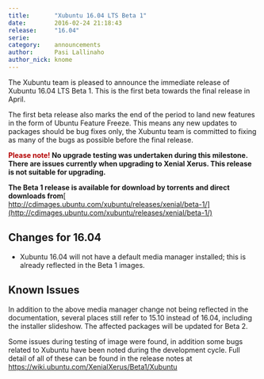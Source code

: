```yaml
---
title:       "Xubuntu 16.04 LTS Beta 1"
date:        2016-02-24 21:18:43
release:     "16.04"
serie:       
category:    announcements
author:      Pasi Lallinaho
author_nick: knome
---
```


The Xubuntu team is pleased to announce the immediate release of Xubuntu 16.04 LTS Beta 1. This is the first beta towards the final release in April.

The first beta release also marks the end of the period to land new features in the form of Ubuntu Feature Freeze. This means any new updates to packages should be bug fixes only, the Xubuntu team is committed to fixing as many of the bugs as possible before the final release.

**<span style="color: rgba( 180, 0, 0, 1 );">Please note!</span> No upgrade testing was undertaken during this milestone. There are issues currently when upgrading to Xenial Xerus. This release is not suitable for upgrading.**

**The Beta 1 release is available for download by torrents and direct downloads from**[ http://cdimages.ubuntu.com/xubuntu/releases/xenial/beta-1/](http://cdimages.ubuntu.com/xubuntu/releases/xenial/beta-1/)

Changes for 16.04
-----------------

- Xubuntu 16.04 will not have a default media manager installed; this is already reflected in the Beta 1 images.

Known Issues
------------

In addition to the above media manager change not being reflected in the documentation, several places still refer to 15.10 instead of 16.04, including the installer slideshow. The affected packages will be updated for Beta 2.

Some issues during testing of image were found, in addition some bugs related to Xubuntu have been noted during the development cycle. Full detail of all of these can be found in the release notes at <https://wiki.ubuntu.com/XenialXerus/Beta1/Xubuntu>
